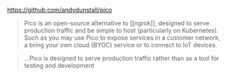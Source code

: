 https://github.com/andydunstall/pico

> Pico is an open-source alternative to [[ngrok]], designed to serve production traffic and be simple to host (particularly on Kubernetes). Such as you may use Pico to expose services in a customer network, a bring your own cloud (BYOC) service or to connect to IoT devices.

> ...Pico is designed to serve production traffic rather than as a tool for testing and development